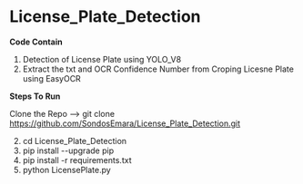 # License_Plate_Detection

  **Code Contain**
  1. Detection of License Plate using YOLO_V8 
  2. Extract the txt and OCR Confidence Number  from Croping Licesne Plate using EasyOCR 


  **Steps To Run**
  
  Clone the Repo -->  git clone https://github.com/SondosEmara/License_Plate_Detection.git
  
  2. cd License_Plate_Detection
  3. pip install --upgrade pip
  4. pip install -r requirements.txt
  5. python LicensePlate.py
     


